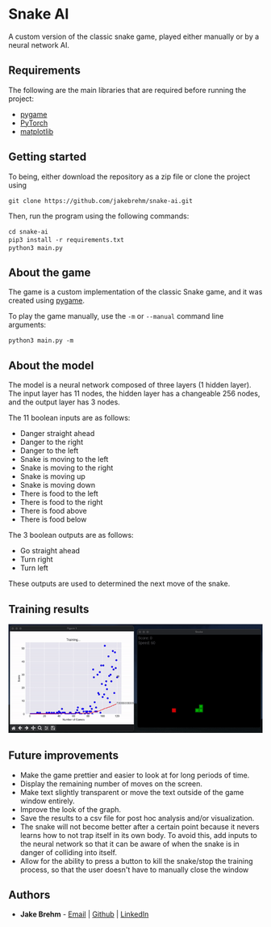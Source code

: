 # Snake AI

A custom version of the classic snake game, played either manually or by a neural network AI.

## Requirements

The following are the main libraries that are required before running the project:

- [pygame](https://github.com/pygame/pygame)
- [PyTorch](https://github.com/pytorch/pytorch)
- [matplotlib](https://github.com/matplotlib/matplotlib)

## Getting started

To being, either download the repository as a zip file or clone the project using
```
git clone https://github.com/jakebrehm/snake-ai.git
```

Then, run the program using the following commands:
```
cd snake-ai
pip3 install -r requirements.txt
python3 main.py
```

## About the game

The game is a custom implementation of the classic Snake game, and it was created using [pygame](https://github.com/pygame/pygame).

To play the game manually, use the `-m` or `--manual` command line arguments:
```
python3 main.py -m
```

## About the model

The model is a neural network composed of three layers (1 hidden layer). The input layer has 11 nodes, the hidden layer has a changeable 256 nodes, and the output layer has 3 nodes.

The 11 boolean inputs are as follows:
- Danger straight ahead
- Danger to the right
- Danger to the left
- Snake is moving to the left
- Snake is moving to the right
- Snake is moving up
- Snake is moving down
- There is food to the left
- There is food to the right
- There is food above
- There is food below

The 3 boolean outputs are as follows:
- Go straight ahead
- Turn right
- Turn left

These outputs are used to determined the next move of the snake.

## Training results

<p align="center">
  <img src="https://raw.githubusercontent.com/jakebrehm/snake-ai/master/img/demo.gif"
  alt="Snake AI Demo"/>
</p>

## Future improvements

- Make the game prettier and easier to look at for long periods of time.
- Display the remaining number of moves on the screen.
- Make text slightly transparent or move the text outside of the game window entirely.
- Improve the look of the graph.
- Save the results to a csv file for post hoc analysis and/or visualization.
- The snake will not become better after a certain point because it nevers learns how to not trap itself in its own body. To avoid this, add inputs to the neural network so that it can be aware of when the snake is in danger of colliding into itself.
- Allow for the ability to press a button to kill the snake/stop the training process, so that the user doesn't have to manually close the window

## Authors

- **Jake Brehm** - [Email](mailto:mail@jakebrehm.com) | [Github](http://github.com/jakebrehm) | [LinkedIn](http://linkedin.com/in/jacobbrehm)